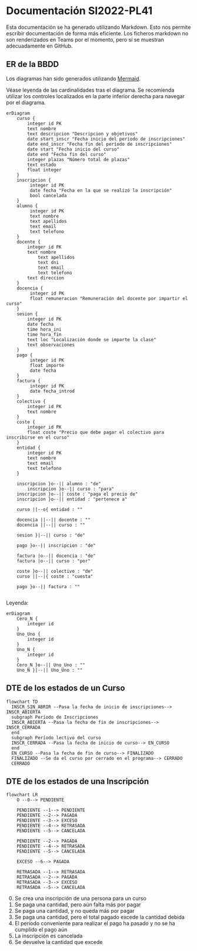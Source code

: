 # Documentación SI2022-PL41
Esta documentación se ha generado utilizando Markdown. Esto nos permite escribir documentación de forma más eficiente.
Los ficheros markdown no son renderizados en Teams por el momento, pero sí se muestran adecuadamente en GitHub.

## ER de la BBDD
Los diagramas han sido generados utilizando [Mermaid](https://mermaid.js.org).

Véase leyenda de las cardinalidades tras el diagrama.
Se recomienda utilizar los controles localizados en la parte inferior derecha para navegar por el diagrama.
```mermaid
erDiagram
	curso {
		integer id PK
		text nombre
		text descripcion "Descripcion y objetivos"
		date start_inscr "Fecha inicio del período de inscripciones"
		date end_inscr "Fecha fin del período de inscripciones"
		date start "Fecha inicio del curso"
		date end "Fecha fin del curso"
		integer plazas "Número total de plazas"
		text estado
		float integer
	}
	inscripcion {
		 integer id PK
		 date fecha "Fecha en la que se realizó la inscripción"
		 bool cancelada
	}
	alumno {
		 integer id PK
		 text nombre
		 text apellidos
		 text email
		 text telefono
	}
	docente {
		integer id PK
		text nombre
	     	text apellidos
	     	text dni
	     	text email
	     	text telefono
		text direccion
	}
	docencia {
		 integer id PK
		 float remuneracion "Remuneración del docente por impartir el curso"
	}
	sesion {
		integer id PK
		date fecha
		time hora_ini
		time hora_fin
		text loc "Localización donde se imparte la clase"
		text observaciones
	}
	pago {
		 integer id PK
		 float importe
		 date fecha
	}
	factura {
		 integer id PK
		 date fecha_introd
	}
	colectivo {
		integer id PK
		text nombre
	}
	coste {
		integer id PK
		float coste "Precio que debe pagar el colectivo para inscribirse en el curso"
	}
	entidad {
		integer id PK
		text nombre
		text email
		text telefono
	}

	inscripcion }o--|| alumno : "de"
    	inscripcion }o--|| curso : "para"
	inscripcion }o--|| coste : "paga el precio de"
	inscripcion }o--|| entidad : "pertenece a"
	
	curso ||--o{ entidad : ""

	docencia ||--|| docente : ""
	docencia ||--|| curso : ""

	sesion }|--|| curso : "de"

	pago }o--|| inscripcion : "de"

	factura |o--|| docencia : "de"
	factura |o--|| curso : "por"

	coste }o--|| colectivo : "de"
	curso ||--|{ coste : "cuesta"
	
	pago }o--|| factura : ""
	
```

Leyenda:
```mermaid
erDiagram
	Cero_N {
		integer id
	}
	Uno_Uno {
		integer id
	}
	Uno_N {
		integer id
	}
	Cero_N }o--|| Uno_Uno : ""
	Uno_N }|--|| Uno_Uno : ""
```

## DTE de los estados de un Curso
```mermaid
flowchart TD
  INSCR_SIN_ABRIR --Pasa la fecha de inicio de inscripciones--> INSCR_ABIERTA
  subgraph Período de Inscripciones
  INSCR_ABIERTA --Pasa la fecha de fin de inscripciones--> INSCR_CERRADA
  end
  subgraph Período lectivo del curso
  INSCR_CERRADA --Pasa la fecha de inicio de curso--> EN_CURSO
  end
  EN_CURSO --Pasa la fecha de fin de curso--> FINALIZADO
  FINALIZADO --Se da el curso por cerrado en el programa--> CERRADO
  CERRADO
```

## DTE de los estados de una Inscripción
```mermaid
flowchart LR
	O --0--> PENDIENTE

	PENDIENTE --1--> PENDIENTE
	PENDIENTE --2--> PAGADA
	PENDIENTE --3--> EXCESO
	PENDIENTE --4--> RETRASADA
	PENDIENTE --5--> CANCELADA

	PENDIENTE --2--> PAGADA
	PENDIENTE --4--> RETRASADA
	PENDIENTE --5--> CANCELADA

	EXCESO --6--> PAGADA

	RETRASADA --1--> RETRASADA
	RETRASADA --2--> PAGADA
	RETRASADA --3--> EXCESO
	RETRASADA --5--> CANCELADA
```

0. Se crea una inscripción de una persona para un curso
1. Se paga una cantidad, pero aún falta más por pagar
2. Se paga una cantidad, y no queda más por pagar
3. Se paga una cantidad, pero el total pagado excede la cantidad debida
4. El período conveniente para realizar el pago ha pasado y no se ha cumplido el pago aún
5. La inscripción es cancelada
6. Se devuelve la cantidad que excede
